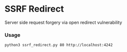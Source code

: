 # SSRF Redirect
Server side request forgery via open redirect vulnerability

### Usage
```bash
python3 ssrf_redirect.py 80 http://localhost:4242
```
